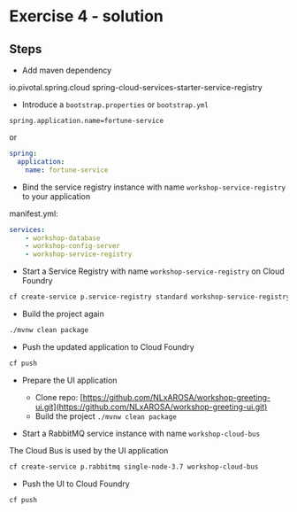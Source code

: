 # Exercise 4 - solution 

## Steps

* Add maven dependency 

<dependency>
    <groupId>io.pivotal.spring.cloud</groupId>
    <artifactId>spring-cloud-services-starter-service-registry</artifactId>
</dependency>

* Introduce a `bootstrap.properties` or `bootstrap.yml`

```properties
spring.application.name=fortune-service
```

or 

```yml
spring:
  application:
    name: fortune-service   
```

* Bind the service registry instance with name `workshop-service-registry` to your application

manifest.yml:

```yml
services:
    - workshop-database
    - workshop-config-server
    - workshop-service-registry
```  

* Start a Service Registry with name `workshop-service-registry` on Cloud Foundry

```bash
cf create-service p.service-registry standard workshop-service-registry
```

* Build the project again

```bash
./mvnw clean package
```

* Push the updated application to Cloud Foundry

```bash
cf push 
```

* Prepare the UI application 
  * Clone repo: [https://github.com/NLxAROSA/workshop-greeting-ui.git](https://github.com/NLxAROSA/workshop-greeting-ui.git) 
  * Build the project `./mvnw clean package`

* Start a RabbitMQ service instance with name `workshop-cloud-bus`

The Cloud Bus is used by the UI application

```bash
cf create-service p.rabbitmq single-node-3.7 workshop-cloud-bus
```

* Push the UI to Cloud Foundry
  
```bash
cf push
```
